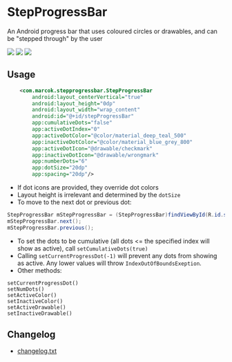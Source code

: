 # StepProgressBar
An Android progress bar that uses coloured circles or drawables, and can be "stepped through" by the user

![](http://i.imgur.com/kGQZL4H.png)
![](http://i.imgur.com/K5TVIE5.png)
![](http://i.imgur.com/UFVWpPN.png)
## Usage
````xml
    <com.marcok.stepprogressbar.StepProgressBar
        android:layout_centerVertical="true"
        android:layout_height="0dp"
        android:layout_width="wrap_content"
        android:id="@+id/stepProgressBar"
        app:cumulativeDots="false"
        app:activeDotIndex="0"
        app:activeDotColor="@color/material_deep_teal_500"
        app:inactiveDotColor="@color/material_blue_grey_800"
        app:activeDotIcon="@drawable/checkmark"
        app:inactiveDotIcon="@drawable/wrongmark"
        app:numberDots="6"
        app:dotSize="20dp"
        app:spacing="20dp"/>
````
* If dot icons are provided, they override dot colors
* Layout height is irrelevant and determined by the `dotSize`
* To move to the next dot or previous dot:
````java
StepProgressBar mStepProgressBar = (StepProgressBar)findViewById(R.id.stepProgressBar);
mStepProgressBar.next();
mStepProgressBar.previous();
````
* To set the dots to be cumulative (all dots <= the specified index will show as active), call `setCumulativeDots(true)`
* Calling `setCurrentProgressDot(-1)` will prevent any dots from showing as active. Any lower values will throw `IndexOutOfBoundsExeption`.
* Other methods:
````
setCurrentProgressDot()
setNumDots()
setActiveColor()
setInactiveColor()
setActiveDrawable()
setInactiveDrawable()
````

## Changelog
* [changelog.txt](changelog.txt)
